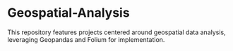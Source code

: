# Geospatial-Analysis
This repository features projects centered around geospatial data analysis, leveraging Geopandas and Folium for implementation.
